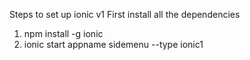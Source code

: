 Steps to set up ionic v1 
First install all the dependencies

1) npm install -g ionic
2) ionic start appname sidemenu --type ionic1
